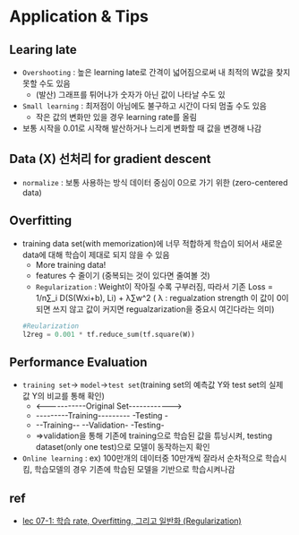 # Application & Tips
## Learing late
- ```Overshooting``` : 높은 learning late로 간격이 넓어짐으로써 내 최적의 W값을 찾지 못할 수도 있음 
  - (발산) 그래프를 튀어나가 숫자가 아닌 값이 나타날 수도 있
- ```Small learning``` : 최저점이 아님에도 불구하고 시간이 다되 멈출 수도 있음
  - 작은 값의 변화만 있을 경우 learning rate를 올림
- 보통 시작을 0.01로 시작해 발산하거나 느리게 변화할 때 값을 변경해 나감

## Data (X) 선처리 for gradient descent
- ```normalize``` : 보통 사용하는 방식 데이터 중심이 0으로 가기 위한 (zero-centered data)

## Overfitting
- training data set(with memorization)에 너무 적합하게 학습이 되어서 새로운 data에 대해 학습이 제대로 되지 않을 수 있음
  - More training data!
  - features 수 줄이기 (중복되는 것이 있다면 줄여볼 것)
  - ```Regularization``` : Weight이 작아질 수록 구부러짐, 따라서 기존 Loss = 1/n∑_i D(S(Wxi+b), Li) +   λ∑w^2   (  λ : regualzation strength 이 값이 0이되면 쓰지 않고 값이 커지면 regualzarization을 중요시 여긴다라는 의미)
  ```python
  #Reularization
  l2reg = 0.001 * tf.reduce_sum(tf.square(W))
  ```
## Performance Evaluation 
- ```training set```-> ```model```->```test set```(training set의 예측값 Y와 test set의 실제 값 Y의 비교를 통해 확인)
  - <-----------Original Set------------>
  - ---------Training---------  -Testing -
  - --Training--  --Validation-  -Testing-
  - =>validation을 통해 기존에 training으로 학습된 값을 튜닝시켜, testing dataset(only one test)으로 모델이 동작하는지 확인
- ```Online learning``` : ex) 100만개의 데이터중 10만개씩 잘라서 순차적으로 학습시킴, 학습모델의 경우 기존에 학습된 모델을 기반으로 학습시켜나감
## ref
- [lec 07-1: 학습 rate, Overfitting, 그리고 일반화 (Regularization)](https://www.youtube.com/watch?v=1jPjVoDV_uo&feature=youtu.be)
